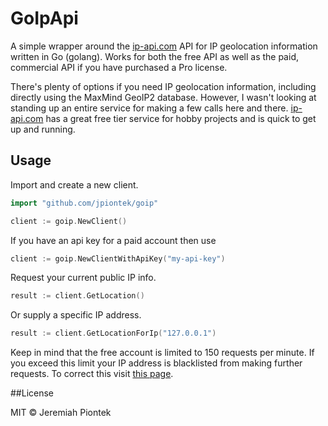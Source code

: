 # GoIpApi

A simple wrapper around the  [ip-api.com](http://ip-api.com) API for IP geolocation information written in Go (golang). Works for both the free API as well as the paid, commercial API if you have purchased a Pro license.

There's plenty of options if you need IP geolocation information, including directly using the MaxMind GeoIP2 database. However, I wasn't looking 
at standing up an entire service for making a few calls here and there. [ip-api.com](http://ip-api.com) has a great free tier service for hobby
projects and is quick to get up and running.

## Usage

Import and create a new client.

```go
import "github.com/jpiontek/goip"

client := goip.NewClient()
```

If you have an api key for a paid account then use

```go
client := goip.NewClientWithApiKey("my-api-key")
```

Request your current public IP info.

```go
result := client.GetLocation()
```

Or supply a specific IP address.

```go
result := client.GetLocationForIp("127.0.0.1")
```

Keep in mind that the free account is limited to 150 requests per minute. If you exceed this limit your IP address is blacklisted from making further requests.
To correct this visit [this page](http://ip-api.com/docs/unban).

##License

MIT &copy; Jeremiah Piontek
